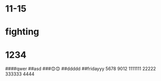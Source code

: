 # 11-15
# fighting
# 1234
####qwer
##asd
###😊😊
##ddddd
##fridayyy
5678
9012
1111111
22222
333333
4444
